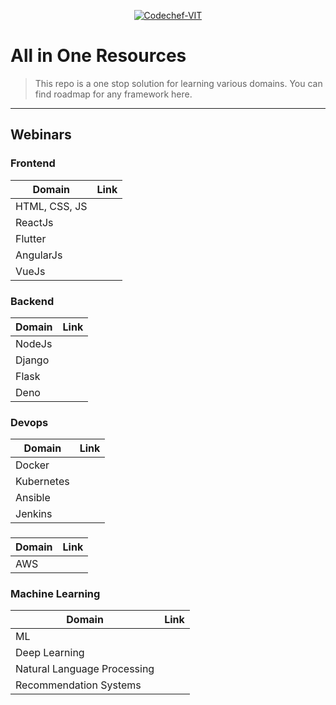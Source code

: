 <p align="center"><a href="http://www.codechefvit.com" target="_blank"><img src="https://s3.amazonaws.com/codechef_shared/sites/all/themes/abessive/logo-3.png" title="CodeChef-VIT" alt="Codechef-VIT"></a>
</p>

# All in One Resources

> <Subtitle>
> This repo is a one stop solution for learning various domains. You can find roadmap for any framework here.

---


## Webinars

### Frontend

| Domain | Link |
|--------|------|
| HTML, CSS, JS|      |
|ReactJs|      |
|Flutter|      |    
|AngularJs|      |    
|VueJs|      |    

### Backend

| Domain | Link |
|--------|------|
|NodeJs|     |
|Django|     |
|Flask |     |
|Deno  |     |

### Devops

| Domain | Link |
|--------|------|
|Docker| |
|Kubernetes| |
|Ansible| |
|Jenkins| |

###

| Domain | Link |
|--------|------|
|AWS| |

### Machine Learning
| Domain | Link |
|--------|------|
|ML| |
|Deep Learning| |
|Natural Language Processing| |
|Recommendation Systems| |
